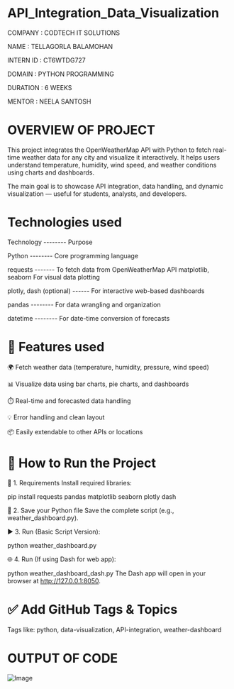 # API_Integration_Data_Visualization

COMPANY : CODTECH IT SOLUTIONS

NAME : TELLAGORLA BALAMOHAN

INTERN ID : CT6WTDG727

DOMAIN : PYTHON PROGRAMMING

DURATION : 6 WEEKS

MENTOR : NEELA SANTOSH

# OVERVIEW OF PROJECT
This project integrates the OpenWeatherMap API with Python to fetch real-time weather data for any city and visualize it interactively. It helps users understand temperature, humidity, wind speed, and weather conditions using charts and dashboards.

The main goal is to showcase API integration, data handling, and dynamic visualization — useful for students, analysts, and developers.
# Technologies used 
Technology	-------- Purpose

Python     -------- 	Core programming language

requests -------   	To fetch data from OpenWeatherMap API matplotlib, seaborn	For visual data plotting


plotly, dash (optional)	------ For interactive web-based dashboards

pandas	--------    For data wrangling and organization

datetime	--------  For date-time conversion of forecasts

# 🌟 Features used 

🌍 Fetch weather data (temperature, humidity, pressure, wind speed)

📊 Visualize data using bar charts, pie charts, and dashboards

⏱️ Real-time and forecasted data handling

💡 Error handling and clean layout

📦 Easily extendable to other APIs or locations

# 🚀 How to Run the Project
🐍 1. Requirements
Install required libraries:

pip install requests pandas matplotlib seaborn plotly dash

📁 2. Save your Python file
Save the complete script (e.g., weather_dashboard.py).

▶️ 3. Run (Basic Script Version):

python weather_dashboard.py

🌐 4. Run (If using Dash for web app):

python weather_dashboard_dash.py
The Dash app will open in your browser at http://127.0.0.1:8050.

# ✅ Add GitHub Tags & Topics
Tags like: python, data-visualization, API-integration, weather-dashboard

# OUTPUT OF CODE 
![Image](https://github.com/user-attachments/assets/0a931d77-f3ee-4c20-bda1-ca206cd5ddbb)


